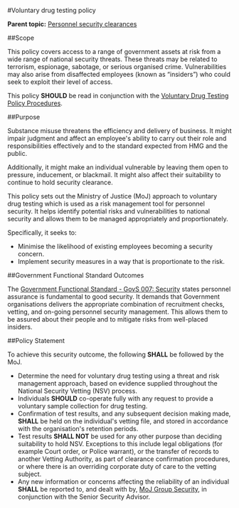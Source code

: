 #Voluntary drug testing policy

**Parent topic:** [Personnel security clearances](personnel-security-clearances.md)

##Scope

This policy covers access to a range of government assets at risk from a wide range of national security threats. These threats may be related to terrorism, espionage, sabotage, or serious organised crime. Vulnerabilities may also arise from disaffected employees (known as “insiders”) who could seek to exploit their level of access.

This policy **SHOULD** be read in conjunction with the [Voluntary Drug Testing Policy Procedures](voluntary-drug-testing-policy-procedures.md).

##Purpose

Substance misuse threatens the efficiency and delivery of business. It might impair judgment and affect an employee's ability to carry out their role and responsibilities effectively and to the standard expected from HMG and the public.

Additionally, it might make an individual vulnerable by leaving them open to pressure, inducement, or blackmail. It might also affect their suitability to continue to hold security clearance.

This policy sets out the Ministry of Justice (MoJ) approach to voluntary drug testing which is used as a risk management tool for personnel security. It helps identify potential risks and vulnerabilities to national security and allows them to be managed appropriately and proportionately.

Specifically, it seeks to:

* Minimise the likelihood of existing employees becoming a security concern.
* Implement security measures in a way that is proportionate to the risk.

##Government Functional Standard Outcomes

The [Government Functional Standard - GovS 007: Security](https://www.gov.uk/government/publications/government-functional-standard-govs-007-security) states personnel assurance is fundamental to good security. It demands that Government organisations delivers the appropriate combination of recruitment checks, vetting, and on-going personnel security management. This allows them to be assured about their people and to mitigate risks from well-placed insiders.

##Policy Statement

To achieve this security outcome, the following **SHALL** be followed by the MoJ.

* Determine the need for voluntary drug testing using a threat and risk management approach, based on evidence supplied throughout the National Security Vetting (NSV) process.
* Individuals **SHOULD** co-operate fully with any request to provide a voluntary sample collection for drug testing.
* Confirmation of test results, and any subsequent decision making made, **SHALL** be held on the individual's vetting file, and stored in accordance with the organisation's retention periods.
* Test results **SHALL NOT** be used for any other purpose than deciding suitability to hold NSV. Exceptions to this include legal obligations (for example Court order, or Police warrant), or the transfer of records to another Vetting Authority, as part of clearance confirmation procedures, or where there is an overriding corporate duty of care to the vetting subject.
* Any new information or concerns affecting the reliability of an individual **SHALL** be reported to, and dealt with by, [MoJ Group Security](mailto:mojgroupsecurity@justice.gov.uk), in conjunction with the Senior Security Advisor.

